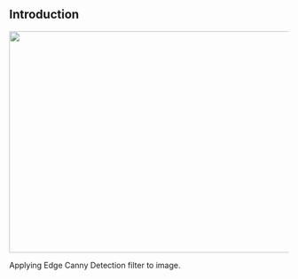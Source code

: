 ## Introduction

<p align = "center">
  <img src = "https://raw.githubusercontent.com/hafiz-kamilin/python_example_program/master/edge_canny_detection/new.jpg" width = "550" height = "400"/>
</p>

Applying Edge Canny Detection filter to image.